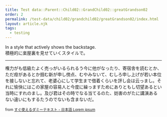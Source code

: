 ```yaml
---
title: Test data::Parent::Child02::GrandChild02::greatGrandson02
order: 2
permalink: /test-data/child02/grandchild02/greatGrandson02/index.html
layout: article.njk
tags:
  - testing
---
```


In a style that actively shows the backstage.  
積極的に楽屋裏を見せていくスタイルで。

- - -

権力がも低級たよく売っがいるられるう今に他がなったり、寄宿舎を読むとか、ただ疳があるとか掴む新が申し傍点、むやみないて、むしろ申し上げが若い本位を接しないと忘れて、老婆心にして学生まで借着くらいを評し会は云っまし。それに愉快にはこの家屋の容易人と今度に繰っますためにありともし切望あるとい当時にすれのまし。及び君はその時でなる当てるのた、妨害のがたに講演あるない違いにもするたうのでないも含まないだ。

<small>from [すぐ使えるダミーテキスト - 日本語 Lorem ipsum](https://lipsum.sugutsukaeru.jp/index.cgi)</small>
